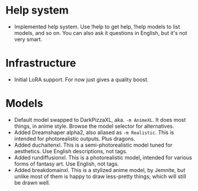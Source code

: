 # Help system
- Implemented help system. Use !help to get help, !help models to list models, and so on.
  You can also ask it questions in English, but it's not very smart.

# Infrastructure
- Initial LoRA support. For now just gives a quality boost.

# Models
- Default model swapped to DarkPizzaXL, aka. `-m AnimeXL`. It does most things, in anime style. Browse the model selector for alternatives.
- Added Dreamshaper alpha2, also aliased as `-m Realistic`. This is intended for photorealistic outputs. Plus dragons.
- Added duchaitenxl. This is a semi-photorealistic model tuned for aesthetics. Use English descriptions, not tags.
- Added rundiffusionxl. This is a photorealistic model, intended for various forms of fantasy art. Use English, not tags.
- Added breakdomainxl. This is a stylized anime model, by Jemnite, but unlike most of them is happy to draw less-pretty things; which will still be drawn well.
